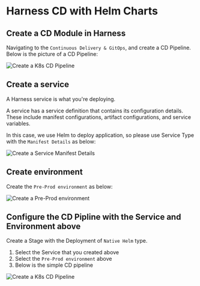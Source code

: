 # Harness CD with Helm Charts	

## Create a CD Module in Harness
Navigating to the `Continuous Delivery & GitOps`, and create a CD Pipeline. Below is the picture of a CD Pipeline:

![Create a K8s CD Pipeline](https://cyberdevops.s3.us-east-1.amazonaws.com/CDPipeline.png)

## Create a service

A Harness service is what you're deploying.

A service has a service definition that contains its configuration details. These include manifest configurations, artifact configurations, and service variables.

In this case, we use Helm to deploy application, so please use Service Type with the `Manifest Details` as below:

![Create a Service Manifest Details](https://cyberdevops.s3.us-east-1.amazonaws.com/ManifestDetails.png)

## Create environment

Create the `Pre-Prod environment` as below:

![Create a Pre-Prod environment](https://cyberdevops.s3.us-east-1.amazonaws.com/PreProd.png)

## Configure the CD Pipline with the Service and Environment above

Create a Stage with the Deployment of `Native Helm` type.

1. Select the Service that you created above
2. Select the `Pre-Prod environment` above
3. Below is the simple CD pipeline

![Create a K8s CD Pipeline](https://cyberdevops.s3.us-east-1.amazonaws.com/CDPipeline.png)